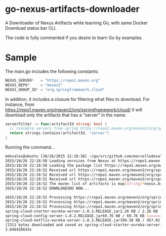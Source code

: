 # go-nexus-artifacts-downloader

A Downloader of Nexus Artifacts while learning Go, with same Docker Download status bar CLI.

The code is fully commented if you desire to learn Go by examples.

# Sample

The main.go includes the following constants:

```go
NEXUS_SERVER*   = "https://repo1.maven.org"
NEXUS_REPO*     = "maven2"
NEXUS_GROUP_ID* = "org.springframework.cloud"
```

In addition, it includes a closure for filtering what files to download. For instance, from https://repo1.maven.org/maven2/org/springframework/cloud/ it will download only the artifacts that has a "server" in the name.

```go
serverFilter := func(artifactId string) bool {
  // runnable servers from spring https://repo1.maven.org/maven2/org/springframework/cloud/
  return strings.Contains(artifactId, "server")
}

```

Running the command...

```sh
mdesales@ubuntu [10/26/2015 22:18:38] ~/go/src/github.com/marcellodesales/go-nexus-artifacts-downloader (master) $ go run main.go 
2015/10/26 22:18:50 Loading services from Nexus at https://repo1.maven.org/maven2
2015/10/26 22:18:50 Loading the package list https://repo1.maven.org/maven2/org/springframework/cloud
2015/10/26 22:18:52 Received url https://repo1.maven.org/maven2/org/springframework/cloud/spring-cloud-config-server/maven-metadata.xml
2015/10/26 22:18:52 Received url https://repo1.maven.org/maven2/org/springframework/cloud/spring-cloud-netflix-eureka-server/maven-metadata.xml
2015/10/26 22:18:52 Received url https://repo1.maven.org/maven2/org/springframework/cloud/spring-cloud-starter-eureka-server/maven-metadata.xml
2015/10/26 22:18:52 The maven list of artifacts is map[string]*nexus.Artifact{"spring-cloud-config-server":(*nexus.Artifact)(0xc2080965f0), "spring-cloud-netflix-eureka-server":(*nexus.Artifact)(0xc208096e60), "spring-cloud-starter-eureka-server":(*nexus.Artifact)(0xc208097730)} 
2015/10/26 22:18:52 DOWNLOADING NOW... 

2015/10/26 22:18:52 Processing https://repo1.maven.org/maven2/org/springframework/cloud/spring-cloud-starter-eureka-server/1.0.3.RELEASE/spring-cloud-starter-eureka-server-1.0.3.RELEASE.jar to spring-cloud-starter-eureka-server-1.0.3.RELEASE.jar
2015/10/26 22:18:52 Processing https://repo1.maven.org/maven2/org/springframework/cloud/spring-cloud-config-server/1.0.2.RELEASE/spring-cloud-config-server-1.0.2.RELEASE.jar to spring-cloud-config-server-1.0.2.RELEASE.jar
2015/10/26 22:18:52 Processing https://repo1.maven.org/maven2/org/springframework/cloud/spring-cloud-netflix-eureka-server/1.0.3.RELEASE/spring-cloud-netflix-eureka-server-1.0.3.RELEASE.jar to spring-cloud-netflix-eureka-server-1.0.3.RELEASE.jar
spring-cloud-starter-eureka-server-1.0.3.RELEASE.jar2.26 KB / 2.26 KB [===========================================================] 100.00 % 5.59 KB/s 0
spring-cloud-config-server-1.0.2.RELEASE.jar69.76 KB / 69.76 KB [===============================================================] 100.00 % 69.00 KB/s 1s
spring-cloud-netflix-eureka-server-1.0.3.RELEASE.jar399.58 KB / 457.02 KB [===============================================>------] 87.43 % 152.35 KB/s 0
[2311 bytes downloaded and saved as spring-cloud-starter-eureka-server-1.0.3.RELEASE.jar in 254.771316ms 71431 bytes downloaded and saved as spring-cloud-config-server-1.0.2.RELEASE.jar in 998.652254ms 467989 bytes downloaded and saved as spring-cloud-netflix-eureka-server-1.0.3.RELEASE.jar in 2.704306592s]
3.646426643s

```
